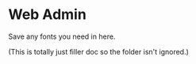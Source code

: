 Web Admin
==========

Save any fonts you need in here.

(This is totally just filler doc so the folder isn't ignored.)